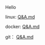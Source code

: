 Hello



linux:  [Q&A.md](docs\常用命令\Q&A.md) 

docker:  [Q&A.md](docs\advance\docker\Q&A.md) 

git： [Q&A.md](docs\advance\git\Q&A.md) 
